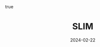 ---
order: 6
title: SLIM
date: 2024-02-22
categories: [Research Interest, Recommender System]
tags: [Paper Review, Data Mining, RecSys, Collaborative Filtering, User Free Model]
math: true
description: >-
    <ul type="square">
    <li><strong>Title</strong>: <a href="https://ieeexplore.ieee.org/abstract/document/6137254?casa_token=hasquFQkcNQAAAAA:ahz0llpC6_q77EiwLrjlyofGfms6lQOCmuBRrnGl8MOjkbLsWNWRHYJJN9yYBdXkaLKKTvNpjLiC"><em>SLIM: Sparse Linear Methods for Top-N Recommender Systems</em></a></li>
    <li><strong>Author</strong>: <em>Ning and Karypis</em></li>
    <li><strong>Publisher</strong>: <em>ICDM</em></li>
    <li><strong>Published</strong>: <em>2011</em></li>
    </ul>
image:
    path: /_post_refer_img/RecommenderSystem/Thumbnail.jpg
---
